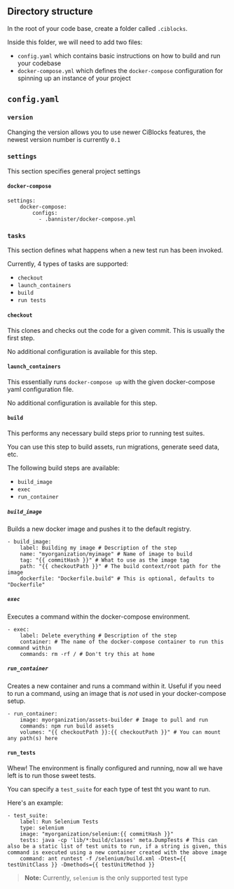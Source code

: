 ## Directory structure

In the root of your code base, create a folder called `.ciblocks`.

Inside this folder, we will need to add two files:

* `config.yaml` which contains basic instructions on how to build and run your codebase
* `docker-compose.yml` which defines the `docker-compose` configuration for spinning up an instance of your project

## `config.yaml`

### `version`

Changing the version allows you to use newer CiBlocks features, the newest version number is currently `0.1`

### `settings`

This section specifies general project settings

#### `docker-compose`

```
settings:
    docker-compose:
        configs:
          - .bannister/docker-compose.yml
```

### `tasks`

This section defines what happens when a new test run has been invoked.

Currently, 4 types of tasks are supported:

* `checkout`
* `launch_containers`
* `build`
* `run tests`

#### `checkout`

This clones and checks out the code for a given commit. This is usually the first step.

No additional configuration is available for this step.

#### `launch_containers`

This essentially runs `docker-compose up` with the given docker-compose yaml configuration file.

No additional configuration is available for this step.

#### `build`

This performs any necessary build steps prior to running test suites.

You can use this step to build assets, run migrations, generate seed data, etc.

The following build steps are available:

* `build_image`
* `exec`
* `run_container`

##### `build_image`

Builds a new docker image and pushes it to the default registry.

```
- build_image:
    label: Building my image # Description of the step
    name: "myorganization/myimage" # Name of image to build
    tag: "{{ commitHash }}" # What to use as the image tag
    path: "{{ checkoutPath }}" # The build context/root path for the image
    dockerfile: "Dockerfile.build" # This is optional, defaults to "Dockerfile"
```

##### `exec`

Executes a command within the docker-compose environment.

```
- exec:
    label: Delete everything # Description of the step
    container: # The name of the docker-compose container to run this command within
    commands: rm -rf / # Don't try this at home
```

##### `run_container`

Creates a new container and runs a command within it. Useful if you need to run a command, using an image that is *not* used in your docker-compose setup.

```
- run_container:
    image: myorganization/assets-builder # Image to pull and run
    commands: npm run build assets
    volumes: "{{ checkoutPath }}:{{ checkoutPath }}" # You can mount any path(s) here
```

#### `run_tests`

Whew! The environment is finally configured and running, now all we have left is to run those sweet tests.

You can specify a `test_suite` for each type of test tht you want to run.

Here's an example:

```
- test_suite:
    label: Run Selenium Tests
    type: selenium
    image: "myorganization/selenium:{{ commitHash }}"
    tests: java -cp 'lib/*:build/classes' meta.DumpTests # This can also be a static list of test units to run, if a string is given, this command is executed using a new container created with the above image
    command: ant runtest -f /selenium/build.xml -Dtest={{ testUnitClass }} -Dmethods={{ testUnitMethod }}
```

> **Note:** Currently, `selenium` is the only supported test type
